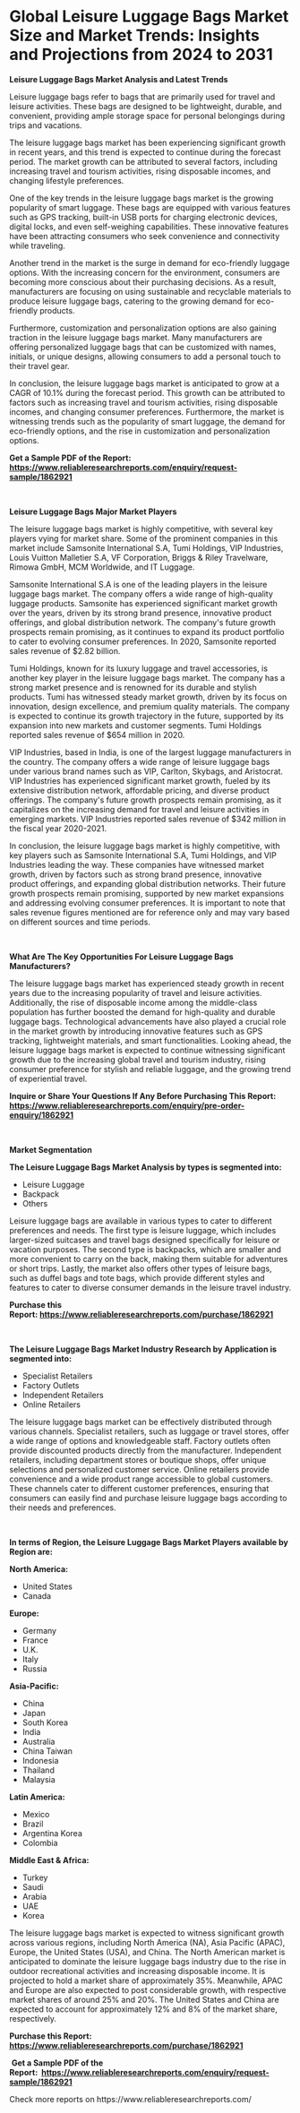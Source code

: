 <p><h1>Global Leisure Luggage Bags Market Size and Market Trends: Insights and Projections from 2024 to 2031</h1></p><p><strong>Leisure Luggage Bags Market Analysis and Latest Trends</strong></p>
<p><p>Leisure luggage bags refer to bags that are primarily used for travel and leisure activities. These bags are designed to be lightweight, durable, and convenient, providing ample storage space for personal belongings during trips and vacations.</p><p>The leisure luggage bags market has been experiencing significant growth in recent years, and this trend is expected to continue during the forecast period. The market growth can be attributed to several factors, including increasing travel and tourism activities, rising disposable incomes, and changing lifestyle preferences.</p><p>One of the key trends in the leisure luggage bags market is the growing popularity of smart luggage. These bags are equipped with various features such as GPS tracking, built-in USB ports for charging electronic devices, digital locks, and even self-weighing capabilities. These innovative features have been attracting consumers who seek convenience and connectivity while traveling.</p><p>Another trend in the market is the surge in demand for eco-friendly luggage options. With the increasing concern for the environment, consumers are becoming more conscious about their purchasing decisions. As a result, manufacturers are focusing on using sustainable and recyclable materials to produce leisure luggage bags, catering to the growing demand for eco-friendly products.</p><p>Furthermore, customization and personalization options are also gaining traction in the leisure luggage bags market. Many manufacturers are offering personalized luggage bags that can be customized with names, initials, or unique designs, allowing consumers to add a personal touch to their travel gear.</p><p>In conclusion, the leisure luggage bags market is anticipated to grow at a CAGR of 10.1% during the forecast period. This growth can be attributed to factors such as increasing travel and tourism activities, rising disposable incomes, and changing consumer preferences. Furthermore, the market is witnessing trends such as the popularity of smart luggage, the demand for eco-friendly options, and the rise in customization and personalization options.</p></p>
<p><strong>Get a Sample PDF of the Report:&nbsp; <a href="https://www.reliableresearchreports.com/enquiry/request-sample/1862921">https://www.reliableresearchreports.com/enquiry/request-sample/1862921</a></strong></p>
<p>&nbsp;</p>
<p><strong>Leisure Luggage Bags Major Market Players</strong></p>
<p><p>The leisure luggage bags market is highly competitive, with several key players vying for market share. Some of the prominent companies in this market include Samsonite International S.A, Tumi Holdings, VIP Industries, Louis Vuitton Malletier S.A, VF Corporation, Briggs & Riley Travelware, Rimowa GmbH, MCM Worldwide, and IT Luggage.</p><p>Samsonite International S.A is one of the leading players in the leisure luggage bags market. The company offers a wide range of high-quality luggage products. Samsonite has experienced significant market growth over the years, driven by its strong brand presence, innovative product offerings, and global distribution network. The company's future growth prospects remain promising, as it continues to expand its product portfolio to cater to evolving consumer preferences. In 2020, Samsonite reported sales revenue of $2.82 billion.</p><p>Tumi Holdings, known for its luxury luggage and travel accessories, is another key player in the leisure luggage bags market. The company has a strong market presence and is renowned for its durable and stylish products. Tumi has witnessed steady market growth, driven by its focus on innovation, design excellence, and premium quality materials. The company is expected to continue its growth trajectory in the future, supported by its expansion into new markets and customer segments. Tumi Holdings reported sales revenue of $654 million in 2020.</p><p>VIP Industries, based in India, is one of the largest luggage manufacturers in the country. The company offers a wide range of leisure luggage bags under various brand names such as VIP, Carlton, Skybags, and Aristocrat. VIP Industries has experienced significant market growth, fueled by its extensive distribution network, affordable pricing, and diverse product offerings. The company's future growth prospects remain promising, as it capitalizes on the increasing demand for travel and leisure activities in emerging markets. VIP Industries reported sales revenue of $342 million in the fiscal year 2020-2021.</p><p>In conclusion, the leisure luggage bags market is highly competitive, with key players such as Samsonite International S.A, Tumi Holdings, and VIP Industries leading the way. These companies have witnessed market growth, driven by factors such as strong brand presence, innovative product offerings, and expanding global distribution networks. Their future growth prospects remain promising, supported by new market expansions and addressing evolving consumer preferences. It is important to note that sales revenue figures mentioned are for reference only and may vary based on different sources and time periods.</p></p>
<p>&nbsp;</p>
<p><strong>What Are The Key Opportunities For Leisure Luggage Bags Manufacturers?</strong></p>
<p><p>The leisure luggage bags market has experienced steady growth in recent years due to the increasing popularity of travel and leisure activities. Additionally, the rise of disposable income among the middle-class population has further boosted the demand for high-quality and durable luggage bags. Technological advancements have also played a crucial role in the market growth by introducing innovative features such as GPS tracking, lightweight materials, and smart functionalities. Looking ahead, the leisure luggage bags market is expected to continue witnessing significant growth due to the increasing global travel and tourism industry, rising consumer preference for stylish and reliable luggage, and the growing trend of experiential travel.</p></p>
<p><strong>Inquire or Share Your Questions If Any Before Purchasing This Report: <a href="https://www.reliableresearchreports.com/enquiry/pre-order-enquiry/1862921">https://www.reliableresearchreports.com/enquiry/pre-order-enquiry/1862921</a></strong></p>
<p>&nbsp;</p>
<p><strong>Market Segmentation</strong></p>
<p><strong>The Leisure Luggage Bags Market Analysis by types is segmented into:</strong></p>
<p><ul><li>Leisure Luggage</li><li>Backpack</li><li>Others</li></ul></p>
<p><p>Leisure luggage bags are available in various types to cater to different preferences and needs. The first type is leisure luggage, which includes larger-sized suitcases and travel bags designed specifically for leisure or vacation purposes. The second type is backpacks, which are smaller and more convenient to carry on the back, making them suitable for adventures or short trips. Lastly, the market also offers other types of leisure bags, such as duffel bags and tote bags, which provide different styles and features to cater to diverse consumer demands in the leisure travel industry.</p></p>
<p><strong>Purchase this Report:&nbsp;<a href="https://www.reliableresearchreports.com/purchase/1862921">https://www.reliableresearchreports.com/purchase/1862921</a></strong></p>
<p>&nbsp;</p>
<p><strong>The Leisure Luggage Bags Market Industry Research by Application is segmented into:</strong></p>
<p><ul><li>Specialist Retailers</li><li>Factory Outlets</li><li>Independent Retailers</li><li>Online Retailers</li></ul></p>
<p><p>The leisure luggage bags market can be effectively distributed through various channels. Specialist retailers, such as luggage or travel stores, offer a wide range of options and knowledgeable staff. Factory outlets often provide discounted products directly from the manufacturer. Independent retailers, including department stores or boutique shops, offer unique selections and personalized customer service. Online retailers provide convenience and a wide product range accessible to global customers. These channels cater to different customer preferences, ensuring that consumers can easily find and purchase leisure luggage bags according to their needs and preferences.</p></p>
<p>&nbsp;</p>
<p><strong>In terms of Region, the Leisure Luggage Bags Market Players available by Region are:</strong></p>
<p>
    <p> <strong> North America: </strong>
        <ul>
            <li>United States</li>
            <li>Canada</li>
        </ul>
        </p> 
    <p> <strong> Europe: </strong>
        <ul>
            <li>Germany</li>
            <li>France</li>
            <li>U.K.</li>
            <li>Italy</li>
            <li>Russia</li>
        </ul>
        </p> 
    <p> <strong> Asia-Pacific: </strong>
        <ul>
            <li>China</li>
            <li>Japan</li>
            <li>South Korea</li>
            <li>India</li>
            <li>Australia</li>
            <li>China Taiwan</li>
            <li>Indonesia</li>
            <li>Thailand</li>
            <li>Malaysia</li>
        </ul>
        </p> 
    <p> <strong> Latin America: </strong>
        <ul>
            <li>Mexico</li>
            <li>Brazil</li>
            <li>Argentina Korea</li>
            <li>Colombia</li>
        </ul>
        </p> 
    <p> <strong> Middle East & Africa: </strong>
        <ul>
            <li>Turkey</li>
            <li>Saudi</li>
            <li>Arabia</li>
            <li>UAE</li>
            <li>Korea</li>
        </ul>
    </p>
    </p>
<p><p>The leisure luggage bags market is expected to witness significant growth across various regions, including North America (NA), Asia Pacific (APAC), Europe, the United States (USA), and China. The North American market is anticipated to dominate the leisure luggage bags industry due to the rise in outdoor recreational activities and increasing disposable income. It is projected to hold a market share of approximately 35%. Meanwhile, APAC and Europe are also expected to post considerable growth, with respective market shares of around 25% and 20%. The United States and China are expected to account for approximately 12% and 8% of the market share, respectively.</p></p>
<p><strong>Purchase this Report: <a href="https://www.reliableresearchreports.com/purchase/1862921">https://www.reliableresearchreports.com/purchase/1862921</a></strong></p>
<p>&nbsp;<strong>Get a Sample PDF of the Report:&nbsp;&nbsp;<a href="https://www.reliableresearchreports.com/enquiry/request-sample/1862921">https://www.reliableresearchreports.com/enquiry/request-sample/1862921</a></strong></p>
<p><strong></strong></p>
<p>Check more reports on https://www.reliableresearchreports.com/</p>